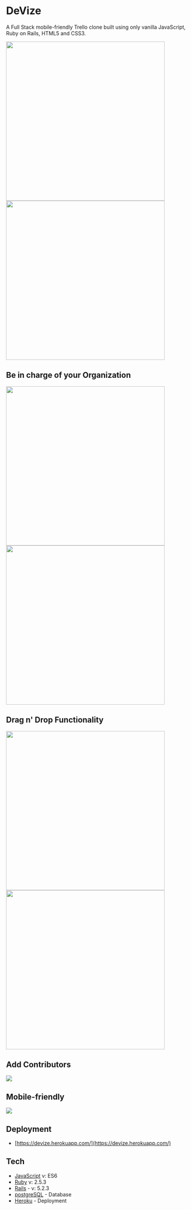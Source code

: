 # DeVize

A Full Stack mobile-friendly Trello clone built using only vanilla JavaScript, Ruby on Rails, HTML5 and CSS3.

<img src="images/index.PNG" width="434"> <img src="images/mobileIndex.PNG" width="434">

## Be in charge of your Organization

<img src="images/userboard.PNG" width="434"> <img src="images/mobileUserboard.PNG" width="434">

## Drag n' Drop Functionality

<img src="images/board.PNG" width="434"> <img src="images/mobileBoard.PNG" width="434">

## Add Contributors

<img src="images/contribute.PNG">

## Mobile-friendly

<img src="images/css.PNG">

## Deployment

* [https://devize.herokuapp.com/](https://devize.herokuapp.com/)

## Tech
* [JavaScript](https://developer.mozilla.org/en-US/docs/Web/JavaScript) v: ES6
* [Ruby](https://www.ruby-lang.org/en/documentation/) v: 2.5.3
* [Rails](https://rubyonrails.org/) - v: 5.2.3
* [postgreSQL](https://www.postgresql.org/) - Database
* [Heroku](https://devcenter.heroku.com/) - Deployment
